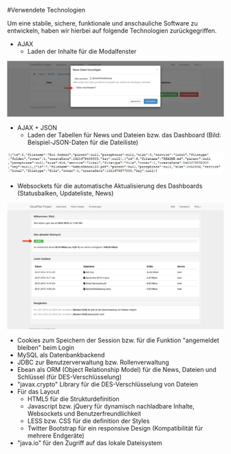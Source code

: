 #Verwendete Technologien

Um eine stabile, sichere, funktionale und anschauliche Software zu entwickeln, haben wir hierbei auf folgende Technologien zurückgegriffen.

+ AJAX
	+ Laden der Inhalte für die Modalfenster
	
![Per AJAX geladenes Modalfenster](images/AddNewFile.jpg)

+ AJAX + JSON
	+ Laden der Tabellen für News und Dateien bzw. das Dashboard (Bild: Beispiel-JSON-Daten für die Dateiliste)
	
![Per AJAX + JSON geladene Tabelle](images/AjaxJsonFiles.jpg)

+ Websockets für die automatische Aktualisierung des Dashboards (Statusbalken, Updateliste, News)

![Das Dashboard mit Inhalten aus den Websockets](images/Dashboard.jpg)

+ Cookies zum Speichern der Session bzw. für die Funktion "angemeldet bleiben" beim Login
+ MySQL als Datenbankbackend
+ JDBC zur Benutzerverwaltung bzw. Rollenverwaltung
+ Ebean als ORM (Object Relationship Model) für die News, Dateien und Schlüssel (für DES-Verschlüsselung)
+ "javax.crypto" Library für die DES-Verschlüsselung von Dateien 
+ Für das Layout
	+ HTML5 für die Strukturdefinition
	+ Javascript bzw. jQuery für dynamisch nachladbare Inhalte, Websockets und Benutzerfreundlichkeit
	+ LESS bzw. CSS für die definition der Styles
	+ Twitter Bootstrap für ein responsive Design (Kompatibilität für mehrere Endgeräte)
+ "java.io" für den Zugriff auf das lokale Dateisystem

